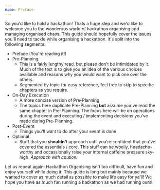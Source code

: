 ```yaml
---
name: Preface
---
```


So you'd like to hold a hackathon!  Thats a huge step and we'd like to welcome you to the wonderous world of hackathon organising and managing organised chaos.  This guide should hopefully cover the issues you'll need to tackle while organising a hackathon.  It's split into the following segments:

- Preface (You're reading it!)
- Pre-Planning
	- This is a fairly lengthy read, but please don't be intimidated by it.  Much of the text is to give you an idea of the various choices available and reasons why you would want to pick one over the others.  
	- Segmented by topic for easy reference, feel free to skip to specific chapters as you require.
- On-Day Execution
	- A more concise version of Pre-Planning
	- The topics here duplicate Pre-Planning **but** assume you've read the same chapter in Pre-Planning.  The focus here will be on operations during the event and executing / implementing decisions you've made during Pre-Planning.
- Post-Event
	- Things you'll want to do after your event is done
- Optional
	- Stuff that you **shouldn't** approach until you're confident that you've covered the essentials / core.  This stuff can be woolly, headache-worthy and occassionally raise your internal caffeine pressure sky-high.  *Approach with caution.*


Let us repeat again: Hackathon Organising isn't too difficult, have fun and enjoy yourself while doing it.  This guide is long but mainly because we wanted to cover as much detail as possible to make life easy for ya'll!  We hope you have as much fun running a hackathon as we had running ours!